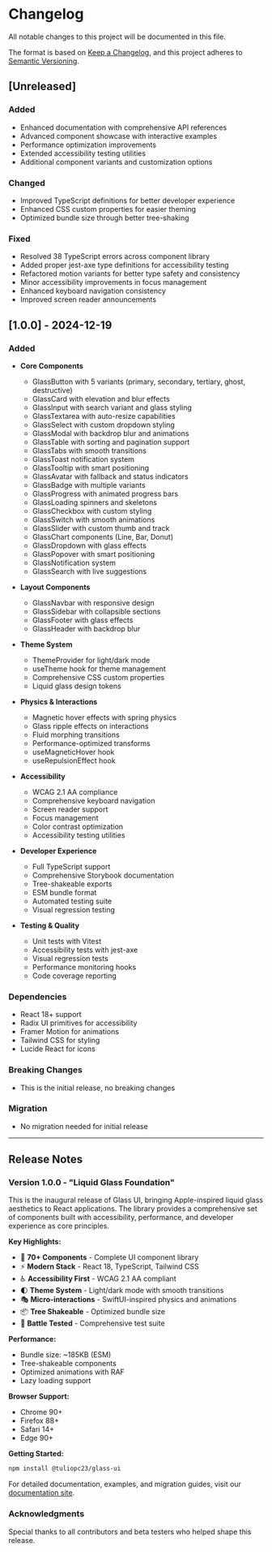 # Changelog

All notable changes to this project will be documented in this file.

The format is based on [Keep a Changelog](https://keepachangelog.com/en/1.0.0/),
and this project adheres to [Semantic Versioning](https://semver.org/spec/v2.0.0.html).

## [Unreleased]

### Added
- Enhanced documentation with comprehensive API references
- Advanced component showcase with interactive examples
- Performance optimization improvements
- Extended accessibility testing utilities
- Additional component variants and customization options

### Changed
- Improved TypeScript definitions for better developer experience
- Enhanced CSS custom properties for easier theming
- Optimized bundle size through better tree-shaking

### Fixed
- Resolved 38 TypeScript errors across component library
- Added proper jest-axe type definitions for accessibility testing
- Refactored motion variants for better type safety and consistency
- Minor accessibility improvements in focus management
- Enhanced keyboard navigation consistency
- Improved screen reader announcements

## [1.0.0] - 2024-12-19

### Added
- **Core Components**
  - GlassButton with 5 variants (primary, secondary, tertiary, ghost, destructive)
  - GlassCard with elevation and blur effects
  - GlassInput with search variant and glass styling
  - GlassTextarea with auto-resize capabilities
  - GlassSelect with custom dropdown styling
  - GlassModal with backdrop blur and animations
  - GlassTable with sorting and pagination support
  - GlassTabs with smooth transitions
  - GlassToast notification system
  - GlassTooltip with smart positioning
  - GlassAvatar with fallback and status indicators
  - GlassBadge with multiple variants
  - GlassProgress with animated progress bars
  - GlassLoading spinners and skeletons
  - GlassCheckbox with custom styling
  - GlassSwitch with smooth animations
  - GlassSlider with custom thumb and track
  - GlassChart components (Line, Bar, Donut)
  - GlassDropdown with glass effects
  - GlassPopover with smart positioning
  - GlassNotification system
  - GlassSearch with live suggestions

- **Layout Components**
  - GlassNavbar with responsive design
  - GlassSidebar with collapsible sections
  - GlassFooter with glass effects
  - GlassHeader with backdrop blur

- **Theme System**
  - ThemeProvider for light/dark mode
  - useTheme hook for theme management
  - Comprehensive CSS custom properties
  - Liquid glass design tokens

- **Physics & Interactions**
  - Magnetic hover effects with spring physics
  - Glass ripple effects on interactions
  - Fluid morphing transitions
  - Performance-optimized transforms
  - useMagneticHover hook
  - useRepulsionEffect hook

- **Accessibility**
  - WCAG 2.1 AA compliance
  - Comprehensive keyboard navigation
  - Screen reader support
  - Focus management
  - Color contrast optimization
  - Accessibility testing utilities

- **Developer Experience**
  - Full TypeScript support
  - Comprehensive Storybook documentation
  - Tree-shakeable exports
  - ESM bundle format
  - Automated testing suite
  - Visual regression testing

- **Testing & Quality**
  - Unit tests with Vitest
  - Accessibility tests with jest-axe
  - Visual regression tests
  - Performance monitoring hooks
  - Code coverage reporting

### Dependencies
- React 18+ support
- Radix UI primitives for accessibility
- Framer Motion for animations
- Tailwind CSS for styling
- Lucide React for icons

### Breaking Changes
- This is the initial release, no breaking changes

### Migration
- No migration needed for initial release

---

## Release Notes

### Version 1.0.0 - "Liquid Glass Foundation"

This is the inaugural release of Glass UI, bringing Apple-inspired liquid glass aesthetics to React applications. The library provides a comprehensive set of components built with accessibility, performance, and developer experience as core principles.

**Key Highlights:**
- 🎨 **70+ Components** - Complete UI component library
- ⚡ **Modern Stack** - React 18, TypeScript, Tailwind CSS
- ♿ **Accessibility First** - WCAG 2.1 AA compliant
- 🌓 **Theme System** - Light/dark mode with smooth transitions
- 🎭 **Micro-interactions** - SwiftUI-inspired physics and animations
- 📦 **Tree Shakeable** - Optimized bundle size
- 🧪 **Battle Tested** - Comprehensive test suite

**Performance:**
- Bundle size: ~185KB (ESM)
- Tree-shakeable components
- Optimized animations with RAF
- Lazy loading support

**Browser Support:**
- Chrome 90+
- Firefox 88+
- Safari 14+
- Edge 90+

**Getting Started:**
```bash
npm install @tuliopc23/glass-ui
```

For detailed documentation, examples, and migration guides, visit our [documentation site](https://glass-ui.dev).

### Acknowledgments
Special thanks to all contributors and beta testers who helped shape this release.
